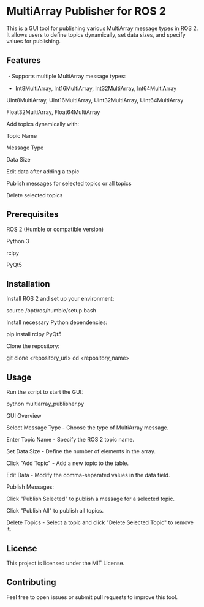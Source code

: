 # MultiArray Publisher for ROS 2

This is a GUI tool for publishing various MultiArray message types in ROS 2. It allows users to define topics dynamically, set data sizes, and specify values for publishing.

## Features

・Supports multiple MultiArray message types:

  - Int8MultiArray, Int16MultiArray, Int32MultiArray, Int64MultiArray

UInt8MultiArray, UInt16MultiArray, UInt32MultiArray, UInt64MultiArray

Float32MultiArray, Float64MultiArray

Add topics dynamically with:

Topic Name

Message Type

Data Size

Edit data after adding a topic

Publish messages for selected topics or all topics

Delete selected topics

## Prerequisites

ROS 2 (Humble or compatible version)

Python 3

rclpy

PyQt5

## Installation

Install ROS 2 and set up your environment:

source /opt/ros/humble/setup.bash

Install necessary Python dependencies:

pip install rclpy PyQt5

Clone the repository:

git clone <repository_url>
cd <repository_name>

## Usage

Run the script to start the GUI:

python multiarray_publisher.py

GUI Overview

Select Message Type - Choose the type of MultiArray message.

Enter Topic Name - Specify the ROS 2 topic name.

Set Data Size - Define the number of elements in the array.

Click "Add Topic" - Add a new topic to the table.

Edit Data - Modify the comma-separated values in the data field.

Publish Messages:

Click "Publish Selected" to publish a message for a selected topic.

Click "Publish All" to publish all topics.

Delete Topics - Select a topic and click "Delete Selected Topic" to remove it.

## License

This project is licensed under the MIT License.

## Contributing

Feel free to open issues or submit pull requests to improve this tool.

